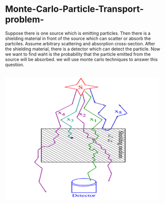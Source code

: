 # Monte-Carlo-Particle-Transport-problem-
 Suppose there is one  source which is emitting particles. Then there is a shielding material in front of the source which can scatter or absorb the partciles. Assume arbitrary scattering and absorption cross-section.  After the shielding material, there is a detector which can detect the particle. Now we want to find waht is the probability that the particle emitted from the source will be absorbed. we will use monte carlo techniques to answer this question.<br><br>
 
 <img src="https://github.com/nilay121/Monte-Carlo-Particle-Transport-problem-/blob/main/particle%20transport.png" height="400px" width="500px">

